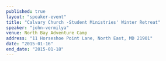 ```yaml
---
published: true
layout: "speaker-event"
title: "Calvary Church -Student Ministries' Winter Retreat"
speaker: "john-vermilya"
venue: North Bay Adventure Camp
address: "11 Horseshoe Point Lane, North East, MD 21901"
date: "2015-01-16"
end_date: "2015-01-18"
---
```



